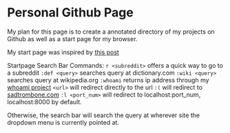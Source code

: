 # Personal Github Page

My plan for this page is to create a annotated directory of my projects on Github as well as a start page for my browser.

My start page was inspired by [this post](https://www.reddit.com/r/unixporn/comments/55c3ax/i3_i_just_started_learning_html_and_css_and_made/)

Startpage Search Bar Commands:
`r <subreddit>` offers a quick way to go to a subreddit
`:def <query>` searches query at dictionary.com
`:wiki <query>` searches query at wikipedia.org
`:whoami` returns ip address through my [whoami project](https://github.com/stancheta/fcc-whoami)
`<url>` will redirect directly to the url
`:(` will redirect to [sadtrombone.com](https://www.sadtrombone.com/?autoplay=true)
`:l <port_num>` will redirect to localhost:port_num, localhost:8000 by default.

Otherwise, the search bar will search the query at wherever site the dropdown menu is currently pointed at.
